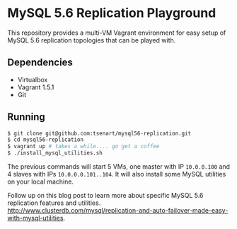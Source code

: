 # MySQL 5.6 Replication Playground

This repository provides a multi-VM Vagrant environment for easy setup
of MySQL 5.6 replication topologies that can be played with.

## Dependencies
* Virtualbox
* Vagrant 1.5.1
* Git

## Running
```sh
$ git clone git@github.com:tsenart/mysql56-replication.git
$ cd mysql56-replication
$ vagrant up # takes a while.... go get a coffee
$ ./install_mysql_utilities.sh
```

The previous commands will start 5 VMs, one master with IP `10.0.0.100`
and 4 slaves with IPs `10.0.0.0.101..104`.
It will also install some MySQL utilities on your local machine.

Follow up on this blog post to learn more about specific MySQL 5.6
replication features and utilities.
http://www.clusterdb.com/mysql/replication-and-auto-failover-made-easy-with-mysql-utilities.
